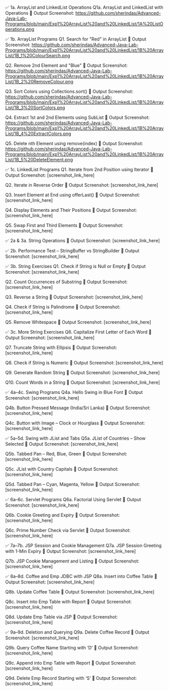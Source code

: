 ✅ 1a. ArrayList and LinkedList Operations
Q1a. ArrayList and LinkedList with Operations 
📸 Output Screenshot: https://github.com/sherindas/Advanced-Java-Lab-Programs/blob/main/Exp1%20ArrayList%20and%20LinkedList/1A%20ListOperations.png

✅ 1b. ArrayList Programs
Q1. Search for "Red" in ArrayList
📸 Output Screenshot: https://github.com/sherindas/Advanced-Java-Lab-Programs/blob/main/Exp1%20ArrayList%20and%20LinkedList/1B%20ArrayList/1B_1%20ColourSearch.png

Q2. Remove 2nd Element and "Blue"
📸 Output Screenshot: https://github.com/sherindas/Advanced-Java-Lab-Programs/blob/main/Exp1%20ArrayList%20and%20LinkedList/1B%20ArrayList/1B_2%20RemoveColour.png

Q3. Sort Colors using Collections.sort()
📸 Output Screenshot: https://github.com/sherindas/Advanced-Java-Lab-Programs/blob/main/Exp1%20ArrayList%20and%20LinkedList/1B%20ArrayList/1B_3%20SortColors.png

Q4. Extract 1st and 2nd Elements using SubList
📸 Output Screenshot: https://github.com/sherindas/Advanced-Java-Lab-Programs/blob/main/Exp1%20ArrayList%20and%20LinkedList/1B%20ArrayList/1B_4%20ExtractColors.png

Q5. Delete nth Element using remove(index)
📸 Output Screenshot: https://github.com/sherindas/Advanced-Java-Lab-Programs/blob/main/Exp1%20ArrayList%20and%20LinkedList/1B%20ArrayList/1B_5%20DeleteElement.png

✅ 1c. LinkedList Programs
Q1. Iterate from 2nd Position using Iterator
📸 Output Screenshot: [screenshot_link_here]

Q2. Iterate in Reverse Order
📸 Output Screenshot: [screenshot_link_here]

Q3. Insert Element at End using offerLast()
📸 Output Screenshot: [screenshot_link_here]

Q4. Display Elements and Their Positions
📸 Output Screenshot: [screenshot_link_here]

Q5. Swap First and Third Elements
📸 Output Screenshot: [screenshot_link_here]

✅ 2a & 3a. String Operations
📸 Output Screenshot: [screenshot_link_here]

✅ 2b. Performance Test – StringBuffer vs StringBuilder
📸 Output Screenshot: [screenshot_link_here]

✅ 3b. String Exercises
Q1. Check if String is Null or Empty
📸 Output Screenshot: [screenshot_link_here]

Q2. Count Occurrences of Substring
📸 Output Screenshot: [screenshot_link_here]

Q3. Reverse a String
📸 Output Screenshot: [screenshot_link_here]

Q4. Check if String is Palindrome
📸 Output Screenshot: [screenshot_link_here]

Q5. Remove Whitespace
📸 Output Screenshot: [screenshot_link_here]

✅ 3c. More String Exercises
Q6. Capitalize First Letter of Each Word
📸 Output Screenshot: [screenshot_link_here]

Q7. Truncate String with Ellipsis
📸 Output Screenshot: [screenshot_link_here]

Q8. Check if String is Numeric
📸 Output Screenshot: [screenshot_link_here]

Q9. Generate Random String
📸 Output Screenshot: [screenshot_link_here]

Q10. Count Words in a String
📸 Output Screenshot: [screenshot_link_here]

✅ 4a–4c. Swing Programs
Q4a. Hello Swing in Blue Font
📸 Output Screenshot: [screenshot_link_here]

Q4b. Button Pressed Message (India/Sri Lanka)
📸 Output Screenshot: [screenshot_link_here]

Q4c. Button with Image – Clock or Hourglass
📸 Output Screenshot: [screenshot_link_here]

✅ 5a–5d. Swing with JList and Tabs
Q5a. JList of Countries – Show Selected
📸 Output Screenshot: [screenshot_link_here]

Q5b. Tabbed Pan – Red, Blue, Green
📸 Output Screenshot: [screenshot_link_here]

Q5c. JList with Country Capitals
📸 Output Screenshot: [screenshot_link_here]

Q5d. Tabbed Pan – Cyan, Magenta, Yellow
📸 Output Screenshot: [screenshot_link_here]

✅ 6a–6c. Servlet Programs
Q6a. Factorial Using Servlet
📸 Output Screenshot: [screenshot_link_here]

Q6b. Cookie Greeting and Expiry
📸 Output Screenshot: [screenshot_link_here]

Q6c. Prime Number Check via Servlet
📸 Output Screenshot: [screenshot_link_here]

✅ 7a–7b. JSP Session and Cookie Management
Q7a. JSP Session Greeting with 1-Min Expiry
📸 Output Screenshot: [screenshot_link_here]

Q7b. JSP Cookie Management and Listing
📸 Output Screenshot: [screenshot_link_here]

✅ 8a–8d. Coffee and Emp JDBC with JSP
Q8a. Insert into Coffee Table
📸 Output Screenshot: [screenshot_link_here]

Q8b. Update Coffee Table
📸 Output Screenshot: [screenshot_link_here]

Q8c. Insert into Emp Table with Report
📸 Output Screenshot: [screenshot_link_here]

Q8d. Update Emp Table via JSP
📸 Output Screenshot: [screenshot_link_here]

✅ 9a–9d. Deletion and Querying
Q9a. Delete Coffee Record
📸 Output Screenshot: [screenshot_link_here]

Q9b. Query Coffee Name Starting with ‘D’
📸 Output Screenshot: [screenshot_link_here]

Q9c. Append into Emp Table with Report
📸 Output Screenshot: [screenshot_link_here]

Q9d. Delete Emp Record Starting with ‘S’
📸 Output Screenshot: [screenshot_link_here]
